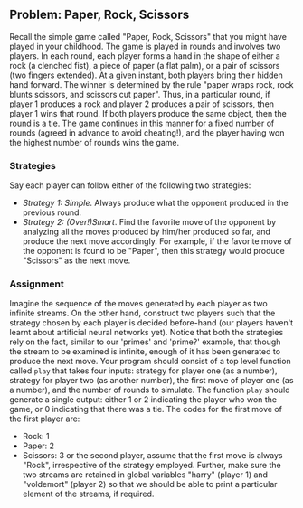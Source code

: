 ## Problem: Paper, Rock, Scissors

Recall the simple game called "Paper, Rock, Scissors" that you might have played in your childhood. The game is played in rounds and involves two players.
In each round, each player forms a hand in the shape of either a rock (a clenched fist), a piece of paper (a flat palm), or a pair of scissors (two fingers extended). At a given instant, both players bring their hidden hand forward. The winner is determined by the rule "paper wraps rock, rock blunts scissors, and scissors cut paper".
Thus, in a particular round, if player 1 produces a rock and player 2 produces a pair of scissors, then player 1 wins that round. If both players produce the same object, then the round is a tie. The game continues in this manner for a fixed number of rounds (agreed in advance to avoid cheating!), and the player having won the highest number of rounds wins the game.

### Strategies

Say each player can follow either of the following two strategies:
- *Strategy 1: Simple*. Always produce what the opponent produced in the previous round.
- *Strategy 2: (Over!)Smart*. Find the favorite move of the opponent by analyzing all the moves produced by him/her produced so far, and produce the next move accordingly. For example, if the favorite move of the opponent is found to be "Paper", then this strategy would produce "Scissors" as the next move.

### Assignment

Imagine the sequence of the moves generated by each player as two infinite streams. On the other hand, construct two players such that the strategy chosen by each player is decided before-hand (our players haven't learnt about artificial neural networks yet).
Notice that both the strategies rely on the fact, similar to our 'primes' and 'prime?' example, that though the stream to be examined is infinite, enough of it has been generated to produce the next move.
Your program should consist of a top level function called `play` that takes four inputs: strategy for player one (as a number), strategy for player two (as another number), the first move of player one (as a number), and the number of rounds to simulate. The function `play` should generate a single output: either 1 or 2 indicating the player who won the game, or 0 indicating that there was a tie.
The codes for the first move of the first player are:
- Rock: 1
- Paper: 2
- Scissors: 3
or the second player, assume that the first move is always "Rock", irrespective of the strategy employed.
Further, make sure the two streams are retained in global variables "harry" (player 1) and "voldemort" (player 2) so that we should be able to print a particular element of the streams, if required.




